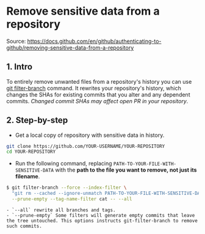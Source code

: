 # Remove sensitive data from a repository

Source: <https://docs.github.com/en/github/authenticating-to-github/removing-sensitive-data-from-a-repository>

## 1. Intro

To entirely remove unwanted files from a repository's history you can use [git filter-branch](https://git-scm.com/docs/git-filter-branch) command. It rewrites your repository's history, which changes the SHAs for existing commits that you alter and any dependent commits. _Changed commit SHAs may affect open PR in your repository_.

## 2. Step-by-step

- Get a local copy of repository with sensitive data in history.

```bash
git clone https://github.com/YOUR-USERNAME/YOUR-REPOSITORY
cd YOUR-REPOSITORY
```

- Run the following command, replacing `PATH-TO-YOUR-FILE-WITH-SENSITIVE-DATA` with the **path to the file you want to remove, not just its filename**.

```bash
$ git filter-branch --force --index-filter \
  "git rm --cached --ignore-unmatch PATH-TO-YOUR-FILE-WITH-SENSITIVE-DATA" \
  --prune-empty --tag-name-filter cat -- --all
```

    - `--all` rewrite all branches and tags.
    - `--prune-empty` Some filters will generate empty commits that leave the tree untouched. This options instructs git-filter-branch to remove such commits.
